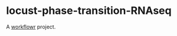 # locust-phase-transition-RNAseq

A [workflowr][] project.

[workflowr]: https://github.com/workflowr/workflowr
